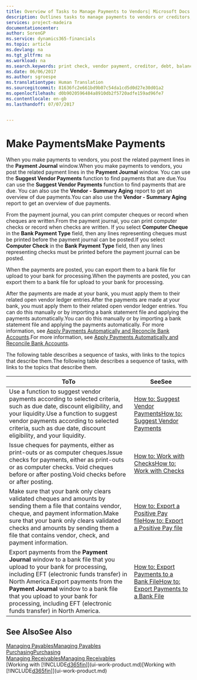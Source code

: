 ```yaml
---
title: Overview of Tasks to Manage Payments to Vendors| Microsoft Docs
description: Outlines tasks to manage payments to vendors or creditors, including posting payment lines and getting an overview of the balance due.
services: project-madeira
documentationcenter: 
author: SorenGP
ms.service: dynamics365-financials
ms.topic: article
ms.devlang: na
ms.tgt_pltfrm: na
ms.workload: na
ms.search.keywords: print check, vendor payment, creditor, debt, balance due, AP
ms.date: 06/06/2017
ms.author: sgroespe
ms.translationtype: Human Translation
ms.sourcegitcommit: 81636fc2e661bd9b07c54da1cd5d0d27e30d01a2
ms.openlocfilehash: d0b9020596484a8910db2f5720adfe159ad96fe7
ms.contentlocale: en-gb
ms.lasthandoff: 07/07/2017


---
```

# <a name="make-payments"></a><span data-ttu-id="491cb-103">Make Payments</span><span class="sxs-lookup"><span data-stu-id="491cb-103">Make Payments</span></span>
<span data-ttu-id="491cb-104">When you make payments to vendors, you post the related payment lines in the **Payment Journal** window.</span><span class="sxs-lookup"><span data-stu-id="491cb-104">When you make payments to vendors, you post the related payment lines in the **Payment Journal** window.</span></span> <span data-ttu-id="491cb-105">You can use the **Suggest Vendor Payments** function to find payments that are due.</span><span class="sxs-lookup"><span data-stu-id="491cb-105">You can use the **Suggest Vendor Payments** function to find payments that are due.</span></span> <span data-ttu-id="491cb-106">You can also use the **Vendor - Summary Aging** report to get an overview of due payments.</span><span class="sxs-lookup"><span data-stu-id="491cb-106">You can also use the **Vendor - Summary Aging** report to get an overview of due payments.</span></span>

<span data-ttu-id="491cb-107">From the payment journal, you can print computer cheques or record when cheques are written.</span><span class="sxs-lookup"><span data-stu-id="491cb-107">From the payment journal, you can print computer checks or record when checks are written.</span></span> <span data-ttu-id="491cb-108">If you select **Computer Cheque** in the **Bank Payment Type** field, then any lines representing cheques must be printed before the payment journal can be posted.</span><span class="sxs-lookup"><span data-stu-id="491cb-108">If you select **Computer Check** in the **Bank Payment Type** field, then any lines representing checks must be printed before the payment journal can be posted.</span></span>

<span data-ttu-id="491cb-109">When the payments are posted, you can export them to a bank file for upload to your bank for processing.</span><span class="sxs-lookup"><span data-stu-id="491cb-109">When the payments are posted, you can export them to a bank file for upload to your bank for processing.</span></span>

<span data-ttu-id="491cb-110">After the payments are made at your bank, you must apply them to their related open vendor ledger entries.</span><span class="sxs-lookup"><span data-stu-id="491cb-110">After the payments are made at your bank, you must apply them to their related open vendor ledger entries.</span></span> <span data-ttu-id="491cb-111">You can do this manually or by importing a bank statement file and applying the payments automatically.</span><span class="sxs-lookup"><span data-stu-id="491cb-111">You can do this manually or by importing a bank statement file and applying the payments automatically.</span></span> <span data-ttu-id="491cb-112">For more information, see [Apply Payments Automatically and Reconcile Bank Accounts](receivables-apply-payments-auto-reconcile-bank-accounts.md).</span><span class="sxs-lookup"><span data-stu-id="491cb-112">For more information, see [Apply Payments Automatically and Reconcile Bank Accounts](receivables-apply-payments-auto-reconcile-bank-accounts.md).</span></span>

<span data-ttu-id="491cb-113">The following table describes a sequence of tasks, with links to the topics that describe them.</span><span class="sxs-lookup"><span data-stu-id="491cb-113">The following table describes a sequence of tasks, with links to the topics that describe them.</span></span>

| <span data-ttu-id="491cb-114">To</span><span class="sxs-lookup"><span data-stu-id="491cb-114">To</span></span> | <span data-ttu-id="491cb-115">See</span><span class="sxs-lookup"><span data-stu-id="491cb-115">See</span></span> |
| --- | --- |
| <span data-ttu-id="491cb-116">Use a function to suggest vendor payments according to selected criteria, such as due date, discount eligibility, and your liquidity.</span><span class="sxs-lookup"><span data-stu-id="491cb-116">Use a function to suggest vendor payments according to selected criteria, such as due date, discount eligibility, and your liquidity.</span></span> |[<span data-ttu-id="491cb-117">How to: Suggest Vendor Payments</span><span class="sxs-lookup"><span data-stu-id="491cb-117">How to: Suggest Vendor Payments</span></span>](payables-how-suggest-vendor-payments.md) |
| <span data-ttu-id="491cb-118">Issue cheques for payments, either as print-outs or as computer cheques.</span><span class="sxs-lookup"><span data-stu-id="491cb-118">Issue checks for payments, either as print-outs or as computer checks.</span></span> <span data-ttu-id="491cb-119">Void cheques before or after posting.</span><span class="sxs-lookup"><span data-stu-id="491cb-119">Void checks before or after posting.</span></span> |[<span data-ttu-id="491cb-120">How to: Work with Checks</span><span class="sxs-lookup"><span data-stu-id="491cb-120">How to: Work with Checks</span></span>](payables-how-work-checks.md) |
| <span data-ttu-id="491cb-121">Make sure that your bank only clears validated cheques and amounts by sending them a file that contains vendor, cheque, and payment information.</span><span class="sxs-lookup"><span data-stu-id="491cb-121">Make sure that your bank only clears validated checks and amounts by sending them a file that contains vendor, check, and payment information.</span></span> |[<span data-ttu-id="491cb-122">How to: Export a Positive Pay file</span><span class="sxs-lookup"><span data-stu-id="491cb-122">How to: Export a Positive Pay file</span></span>](finance-how-positive-pay.md) |
|<span data-ttu-id="491cb-123">Export payments from the **Payment Journal** window to a bank file that you upload to your bank for processing, including EFT (electronic funds transfer) in North America.</span><span class="sxs-lookup"><span data-stu-id="491cb-123">Export payments from the **Payment Journal** window to a bank file that you upload to your bank for processing, including EFT (electronic funds transfer) in North America.</span></span> |[<span data-ttu-id="491cb-124">How to: Export Payments to a Bank File</span><span class="sxs-lookup"><span data-stu-id="491cb-124">How to: Export Payments to a Bank File</span></span>](payables-how-export-payments-bank-file.md)|  

## <a name="see-also"></a><span data-ttu-id="491cb-125">See Also</span><span class="sxs-lookup"><span data-stu-id="491cb-125">See Also</span></span>
[<span data-ttu-id="491cb-126">Managing Payables</span><span class="sxs-lookup"><span data-stu-id="491cb-126">Managing Payables</span></span>](payables-manage-payables.md)  
[<span data-ttu-id="491cb-127">Purchasing</span><span class="sxs-lookup"><span data-stu-id="491cb-127">Purchasing</span></span>](purchasing-manage-purchasing.md)  
[<span data-ttu-id="491cb-128">Managing Receivables</span><span class="sxs-lookup"><span data-stu-id="491cb-128">Managing Receivables</span></span>](receivables-manage-receivables.md)  
<span data-ttu-id="491cb-129">[Working with [!INCLUDE[d365fin](includes/d365fin_md.md)]](ui-work-product.md)</span><span class="sxs-lookup"><span data-stu-id="491cb-129">[Working with [!INCLUDE[d365fin](includes/d365fin_md.md)]](ui-work-product.md)</span></span>  

